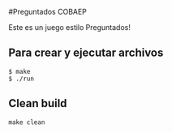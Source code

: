 #Preguntados COBAEP

Este es un juego estilo Preguntados!

## Para crear y ejecutar archivos
```
$ make
$ ./run
```

## Clean build
`make clean`


